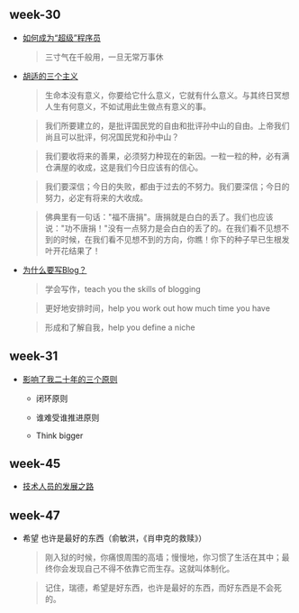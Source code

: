 ## week-30

* [如何成为“超级”程序员](http://icodeit.org/2017/07/tips-for-newbies/)
    
    > 三寸气在千般用，一旦无常万事休

* [胡适的三个主义](http://www.ruanyifeng.com/blog/2012/04/hu_shih.html)
    
    > 生命本没有意义，你要给它什么意义，它就有什么意义。与其终日冥想人生有何意义，不如试用此生做点有意义的事。

    > 我们所要建立的，是批评国民党的自由和批评孙中山的自由。上帝我们尚且可以批评，何况国民党和孙中山？

    > 我们要收将来的善果，必须努力种现在的新因。一粒一粒的种，必有满仓满屋的收成，这是我们今日应该有的信心。

    > 我们要深信；今日的失败，都由于过去的不努力。我们要深信；今日的努力，必定有将来的大收成。

    > 佛典里有一句话："福不唐捐"。唐捐就是白白的丢了。我们也应该说："功不唐捐！"没有一点努力是会白白的丢了的。在我们看不见想不到的时候，在我们看不见想不到的方向，你瞧！你下的种子早已生根发叶开花结果了！

* [为什么要写Blog？](http://www.ruanyifeng.com/blog/2006/12/why_i_keep_blogging.html)

    > 学会写作，teach you the skills of blogging

    > 更好地安排时间，help you work out how much time you have

    > 形成和了解自我，help you define a niche

## week-31
* [影响了我二十年的三个原则](https://zhuanlan.zhihu.com/p/20395484#!)

    + 闭环原则

    + 谁难受谁推进原则

    + Think bigger

## week-45
* [技术人员的发展之路](https://coolshell.cn/articles/17583.html)

## week-47
* 希望 也许是最好的东西（俞敏洪，《肖申克的救赎》）
    > 刚入狱的时候，你痛恨周围的高墙；慢慢地，你习惯了生活在其中；最终你会发现自己不得不依靠它而生存。这就叫体制化。

    > 记住，瑞德，希望是好东西，也许是最好的东西，而好东西是不会死的。
